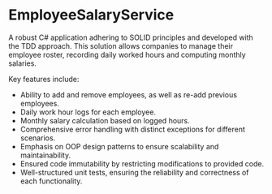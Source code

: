 # EmployeeSalaryService
A robust C# application adhering to SOLID principles and developed with the TDD approach. This solution allows companies to manage their employee roster, recording daily worked hours and computing monthly salaries.

Key features include:

- Ability to add and remove employees, as well as re-add previous employees.
- Daily work hour logs for each employee.
- Monthly salary calculation based on logged hours.
- Comprehensive error handling with distinct exceptions for different scenarios.
- Emphasis on OOP design patterns to ensure scalability and maintainability.
- Ensured code immutability by restricting modifications to provided code.
- Well-structured unit tests, ensuring the reliability and correctness of each functionality.
